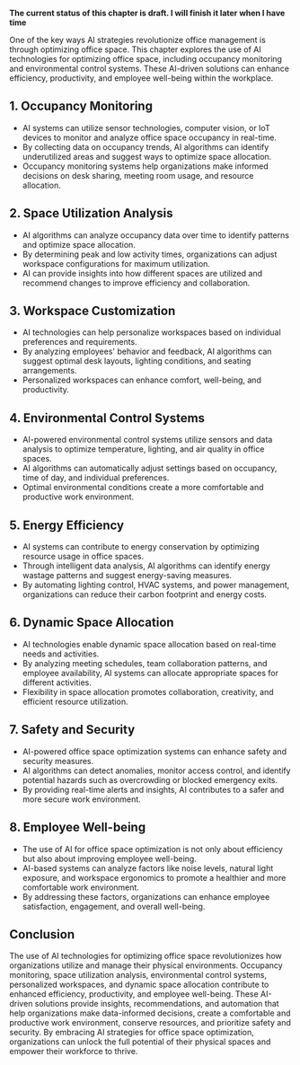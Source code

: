 **The current status of this chapter is draft. I will finish it later when I have time**

One of the key ways AI strategies revolutionize office management is through optimizing office space. This chapter explores the use of AI technologies for optimizing office space, including occupancy monitoring and environmental control systems. These AI-driven solutions can enhance efficiency, productivity, and employee well-being within the workplace.

**1. Occupancy Monitoring**
---------------------------

* AI systems can utilize sensor technologies, computer vision, or IoT devices to monitor and analyze office space occupancy in real-time.
* By collecting data on occupancy trends, AI algorithms can identify underutilized areas and suggest ways to optimize space allocation.
* Occupancy monitoring systems help organizations make informed decisions on desk sharing, meeting room usage, and resource allocation.

**2. Space Utilization Analysis**
---------------------------------

* AI algorithms can analyze occupancy data over time to identify patterns and optimize space allocation.
* By determining peak and low activity times, organizations can adjust workspace configurations for maximum utilization.
* AI can provide insights into how different spaces are utilized and recommend changes to improve efficiency and collaboration.

**3. Workspace Customization**
------------------------------

* AI technologies can help personalize workspaces based on individual preferences and requirements.
* By analyzing employees' behavior and feedback, AI algorithms can suggest optimal desk layouts, lighting conditions, and seating arrangements.
* Personalized workspaces can enhance comfort, well-being, and productivity.

**4. Environmental Control Systems**
------------------------------------

* AI-powered environmental control systems utilize sensors and data analysis to optimize temperature, lighting, and air quality in office spaces.
* AI algorithms can automatically adjust settings based on occupancy, time of day, and individual preferences.
* Optimal environmental conditions create a more comfortable and productive work environment.

**5. Energy Efficiency**
------------------------

* AI systems can contribute to energy conservation by optimizing resource usage in office spaces.
* Through intelligent data analysis, AI algorithms can identify energy wastage patterns and suggest energy-saving measures.
* By automating lighting control, HVAC systems, and power management, organizations can reduce their carbon footprint and energy costs.

**6. Dynamic Space Allocation**
-------------------------------

* AI technologies enable dynamic space allocation based on real-time needs and activities.
* By analyzing meeting schedules, team collaboration patterns, and employee availability, AI systems can allocate appropriate spaces for different activities.
* Flexibility in space allocation promotes collaboration, creativity, and efficient resource utilization.

**7. Safety and Security**
--------------------------

* AI-powered office space optimization systems can enhance safety and security measures.
* AI algorithms can detect anomalies, monitor access control, and identify potential hazards such as overcrowding or blocked emergency exits.
* By providing real-time alerts and insights, AI contributes to a safer and more secure work environment.

**8. Employee Well-being**
--------------------------

* The use of AI for office space optimization is not only about efficiency but also about improving employee well-being.
* AI-based systems can analyze factors like noise levels, natural light exposure, and workspace ergonomics to promote a healthier and more comfortable work environment.
* By addressing these factors, organizations can enhance employee satisfaction, engagement, and overall well-being.

Conclusion
----------

The use of AI technologies for optimizing office space revolutionizes how organizations utilize and manage their physical environments. Occupancy monitoring, space utilization analysis, environmental control systems, personalized workspaces, and dynamic space allocation contribute to enhanced efficiency, productivity, and employee well-being. These AI-driven solutions provide insights, recommendations, and automation that help organizations make data-informed decisions, create a comfortable and productive work environment, conserve resources, and prioritize safety and security. By embracing AI strategies for office space optimization, organizations can unlock the full potential of their physical spaces and empower their workforce to thrive.
